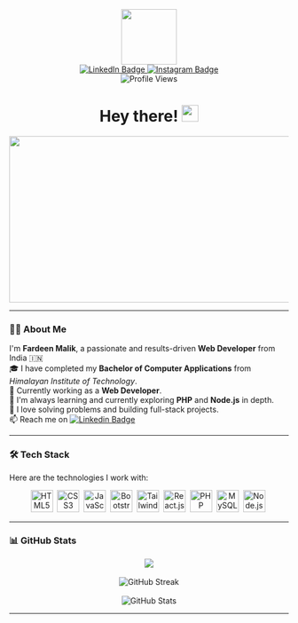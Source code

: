 <!-- GitHub Profile README -->

<!-- Icons CDN -->
<link rel="stylesheet" href="https://cdn.jsdelivr.net/gh/devicons/devicon@v2.15.1/devicon.min.css">

<!-- Header GIF -->
<div id="header" align="center">
  <img src="https://media.giphy.com/media/EOmYN5kVP3W2Lyn6dx/giphy.gif" width="100"/>
</div>

<!-- Badges -->
<div id="badges" align="center">
  <a href="https://www.linkedin.com/in/fardeen_malik_5b543326a" target="_blank">
    <img src="https://img.shields.io/badge/LinkedIn-blue?style=for-the-badge&logo=linkedin&logoColor=white" alt="LinkedIn Badge"/>
  </a>
  <a href="https://instagram.com/fardeen_malik23" target="_blank">
    <img src="https://img.shields.io/badge/Instagram-E4405F?style=for-the-badge&logo=instagram&logoColor=white" alt="Instagram Badge"/>
  </a>
</div>

<!-- Visitor Counter -->
<div align="center">
  <img src="https://komarev.com/ghpvc/?username=fardeenmalik23&style=flat-square&color=blue" alt="Profile Views"/>
</div>

<!-- Greeting -->
<h1 align="center">
  Hey there! 
  <img src="https://media.giphy.com/media/hvRJCLFzcasrR4ia7z/giphy.gif" width="30px"/>
</h1>

<!-- Hero Image -->
<div align="center">
  <img src="https://media.giphy.com/media/dWesBcTLavkZuG35MI/giphy.gif" width="600" height="300"/>
</div>

---

### 👨‍💻 About Me

I'm **Fardeen Malik**, a passionate and results-driven **Web Developer** from India 🇮🇳  
🎓 I have completed my **Bachelor of Computer Applications** from *Himalayan Institute of Technology*.  
💼 Currently working as a **Web Developer**.  
🌱 I'm always learning and currently exploring **PHP** and **Node.js** in depth.  
🧠 I love solving problems and building full-stack projects.  
📫 Reach me on [![Linkedin Badge](https://img.shields.io/badge/-FardeenMalik-blue?style=flat&logo=Linkedin&logoColor=white)](https://www.linkedin.com/in/fardeen_malik_5b543326a)

---

### 🛠️ Tech Stack

Here are the technologies I work with:

<div align="center">

  <img src="https://cdn.jsdelivr.net/gh/devicons/devicon/icons/html5/html5-original.svg" title="HTML5" width="40" height="40"/>&nbsp;
  <img src="https://cdn.jsdelivr.net/gh/devicons/devicon/icons/css3/css3-original.svg" title="CSS3" width="40" height="40"/>&nbsp;
  <img src="https://cdn.jsdelivr.net/gh/devicons/devicon/icons/javascript/javascript-original.svg" title="JavaScript" width="40" height="40"/>&nbsp;
  <img src="https://cdn.jsdelivr.net/gh/devicons/devicon/icons/bootstrap/bootstrap-original.svg" title="Bootstrap" width="40" height="40"/>&nbsp;
  <img src="https://cdn.jsdelivr.net/gh/devicons/devicon/icons/tailwindcss/tailwindcss-plain.svg" title="Tailwind CSS" width="40" height="40"/>&nbsp;
  <img src="https://cdn.jsdelivr.net/gh/devicons/devicon/icons/react/react-original.svg" title="React.js" width="40" height="40"/>&nbsp;
  <img src="https://cdn.jsdelivr.net/gh/devicons/devicon/icons/php/php-original.svg" title="PHP" width="40" height="40"/>&nbsp;
  <img src="https://cdn.jsdelivr.net/gh/devicons/devicon/icons/mysql/mysql-original.svg" title="MySQL" width="40" height="40"/>&nbsp;
  <img src="https://cdn.jsdelivr.net/gh/devicons/devicon/icons/nodejs/nodejs-original.svg" title="Node.js" width="40" height="40"/>&nbsp;

</div>

---

### 📊 GitHub Stats

<div align="center">

  <img src="https://github-readme-stats.vercel.app/api/top-langs/?username=fardeenmalik23&layout=compact&theme=github_dark&hide_border=true" />
  <br><br>
  <img src="http://github-readme-streak-stats.herokuapp.com?user=fardeenmalik23&theme=dark&hide_border=true" alt="GitHub Streak" />
  <br><br>
  <img src="https://github-readme-stats.vercel.app/api?username=fardeenmalik23&show_icons=true&theme=dark&hide_border=true" alt="GitHub Stats" />

</div>

---
